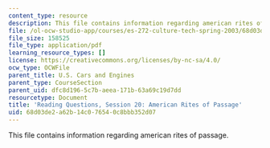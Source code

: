 ```yaml
---
content_type: resource
description: This file contains information regarding american rites of passage.
file: /ol-ocw-studio-app/courses/es-272-culture-tech-spring-2003/68d03de2a62b14c076540c8bbb352d07_MITES_272S03_q20.pdf
file_size: 158525
file_type: application/pdf
learning_resource_types: []
license: https://creativecommons.org/licenses/by-nc-sa/4.0/
ocw_type: OCWFile
parent_title: U.S. Cars and Engines
parent_type: CourseSection
parent_uid: dfc8d196-5c7b-aeea-171b-63a69c19d7dd
resourcetype: Document
title: 'Reading Questions, Session 20: American Rites of Passage'
uid: 68d03de2-a62b-14c0-7654-0c8bbb352d07
---
```

This file contains information regarding american rites of passage.